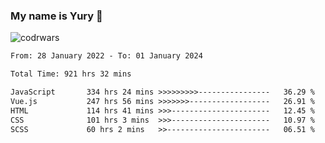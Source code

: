 ### My name is Yury 👋 
![codrwars](https://www.codewars.com/users/litury/badges/micro) 


<!--START_SECTION:waka-->

```txt
From: 28 January 2022 - To: 01 January 2024

Total Time: 921 hrs 32 mins

JavaScript       334 hrs 24 mins >>>>>>>>>----------------   36.29 %
Vue.js           247 hrs 56 mins >>>>>>>------------------   26.91 %
HTML             114 hrs 41 mins >>>----------------------   12.45 %
CSS              101 hrs 3 mins  >>>----------------------   10.97 %
SCSS             60 hrs 2 mins   >>-----------------------   06.51 %
```

<!--END_SECTION:waka-->

